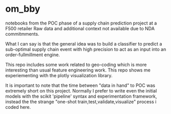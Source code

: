 # om_bby
notebooks from the POC phase of a supply chain prediction project at a F500 retailer
Raw data and additional context not available due to NDA commitmments.

What I can say is that the general idea was to build a classifier to predict a sub-optimal supply chain event with high precision to act as an input into an order-fullmillment engine.

This repo includes some work related to geo-coding which is more interesting than usual feature engineering work.  This repo shows me experiementing with the plotly visualization library.

It is important to note that the time between "data in hand" to POC was extremely short on this project.  Normally I prefer to write even the initial models with the scikit 'pipeline' syntax and experimentation framework, instead the the strange "one-shot train,test,validate,visualize" process i coded here.


